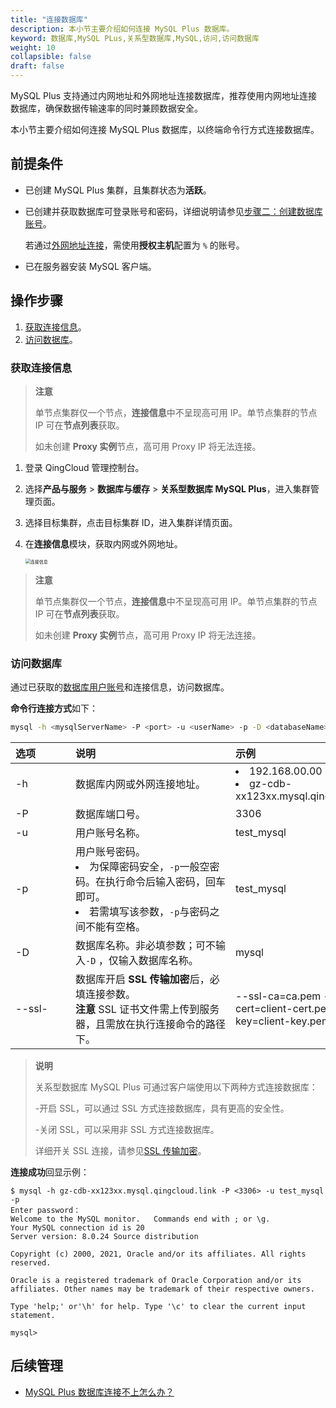 ```yaml
---
title: "连接数据库"
description: 本小节主要介绍如何连接 MySQL Plus 数据库。 
keyword: 数据库,MySQL PLus,关系型数据库,MySQL,访问,访问数据库
weight: 10
collapsible: false
draft: false
---
```




MySQL Plus 支持通过内网地址和外网地址连接数据库，推荐使用内网地址连接数据库，确保数据传输速率的同时兼顾数据安全。

本小节主要介绍如何连接 MySQL Plus 数据库，以终端命令行方式连接数据库。

## 前提条件

- 已创建 MySQL Plus 集群，且集群状态为**活跃**。
- 已创建并获取数据库可登录账号和密码，详细说明请参见[步骤二：创建数据库账号](../../mgt_account/creat_account)。
  
  若通过[外网地址连接](../../mgt_connect/enable_external_network)，需使用**授权主机**配置为 `%` 的账号。

- 已在服务器安装 MySQL 客户端。

## 操作步骤

1. [获取连接信息](#获取连接信息)。
2. [访问数据库](#访问数据库)。

### 获取连接信息

> **注意**
> 
> 单节点集群仅一个节点，**连接信息**中不呈现高可用 IP。单节点集群的节点 IP 可在**节点列表**获取。
> 
> 如未创建 **Proxy 实例**节点，高可用 Proxy IP 将无法连接。

1. 登录 QingCloud 管理控制台。
2. 选择**产品与服务** > **数据库与缓存** > **关系型数据库 MySQL Plus**，进入集群管理页面。
3. 选择目标集群，点击目标集群 ID，进入集群详情页面。
4. 在**连接信息**模块，获取内网或外网地址。
   
   <img src="../../../_images/check_access_info.png" alt="连接信息" style="zoom:50%;" />

> **注意**
> 
> 单节点集群仅一个节点，**连接信息**中不呈现高可用 IP。单节点集群的节点 IP 可在**节点列表**获取。
> 
> 如未创建 **Proxy 实例**节点，高可用 Proxy IP 将无法连接。

### 访问数据库
   
通过已获取的[数据库用户账号](../../mgt_account/creat_account)和连接信息，访问数据库。
   
**命令行连接方式**如下：

```bash
mysql -h <mysqlServerName> -P <port> -u <userName> -p -D <databaseName> -ssl-ca=<caNme> --ssl-cert=<> 
```

|<span style="display:inline-block;width:80px">选项</span> |<span style="display:inline-block;width:240px">说明</span>|<span style="display:inline-block;width:280px">示例</span> |
|:----|:----|:----|
|-h          |数据库内网或外网连接地址。       | <li>192.168.00.00  <li>gz-cdb-xx123xx.mysql.qingcloud.link |
|-P          |数据库端口号。                 |3306|
|-u          |用户账号名称。                |test_mysql|
|-p          |用户账号密码。<li> 为保障密码安全，`-p`一般空密码。在执行命令后输入密码，回车即可。<li>若需填写该参数，`-p`与密码之间不能有空格。            |test_mysql|
|-D          |数据库名称。非必填参数；可不输入`-D` ，仅输入数据库名称。    |mysql    | 
|--ssl-      |数据库开启 **SSL 传输加密**后，必填连接参数。<br>**注意** SSL 证书文件需上传到服务器，且需放在执行连接命令的路径下。   |--ssl-ca=ca.pem --ssl-cert=client-cert.pem --ssl-key=client-key.pem   | 

> **说明**
> 
> 关系型数据库 MySQL Plus 可通过客户端使用以下两种方式连接数据库：
> 
> -开启 SSL，可以通过 SSL 方式连接数据库，具有更高的安全性。
> 
> -关闭 SSL，可以采用非 SSL 方式连接数据库。
> 
> 详细开关 SSL 连接，请参见[SSL 传输加密](../../ssl_trans_encryption)。

**连接成功**回显示例：

```shell
$ mysql -h gz-cdb-xx123xx.mysql.qingcloud.link -P <3306> -u test_mysql -p
Enter password：
Welcome to the MySQL monitor.   Commands end with ; or \g.
Your MySQL connection id is 20
Server version: 8.0.24 Source distribution

Copyright (c) 2000, 2021, Oracle and/or its affiliates. All rights reserved.

Oracle is a registered trademark of Oracle Corporation and/or its affiliates. Other names may be trademark of their respective owners.

Type 'help;' or'\h' for help. Type '\c' to clear the current input statement.

mysql>
```

## 后续管理

- [MySQL Plus 数据库连接不上怎么办？](../../../trouble/access_problems)
